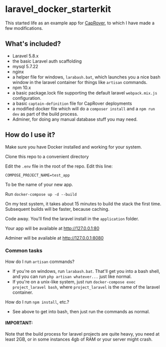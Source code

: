 # laravel_docker_starterkit

This started life as an example app for [CapRover](https://github.com/caprover/caprover), to which I have made a few modifications.

## What's included?

- Laravel 5.8.x
- the basic Laravel auth scaffolding
- mysql 5.7.22
- nginx
- a helper file for windows, `larabash.bat`, which launches you a nice bash window in the laravel container for things like `artisan` commands.
- npm 10.x
- a basic package.lock file supporting the default laravel `webpack.mix.js` configuration.
- a basic `captain-definition` file for CapRover deployments
- a modified docker file which will do a `composer install` and a `npm run dev` as part of the build process.
- Adminer, for doing any manual database stuff you may need.

## How do I use it?

Make sure you have Docker installed and working for your system.

Clone this repo to a convenient directory

Edit the `.env` file in the root of the repo.  Edit this line:
```
COMPOSE_PROJECT_NAME=test_app
```
To be the name of your new app.

Run `docker-compose up -d --build`

On my test system, it takes about 15 minutes to build the stack the first time.  Subsequent builds will be faster, because caching.

Code away.  You'll find the laravel install in the `application` folder.

Your app will be available at http://127.0.0.1:80

Adminer will be available at http://127.0.0.1:8080

### Common tasks

How do I run `artisan` commands?
- If you're on windows, run `larabash.bat`.  That'll get you into a bash shell, and you can run `php artisan whatever...` just like normal.
- If you're on a unix-like system, just run `docker-compose exec project_laravel bash`, where `project_laravel` is the name of the laravel container.

How do I run `npm install`, etc.?
- See above to get into bash, then just run the commands as normal.


#### IMPORTANT:
Note that the build process for laravel projects are quite heavy, you need at least 2GB, or in some instances 4gb of RAM or your server might crash.
